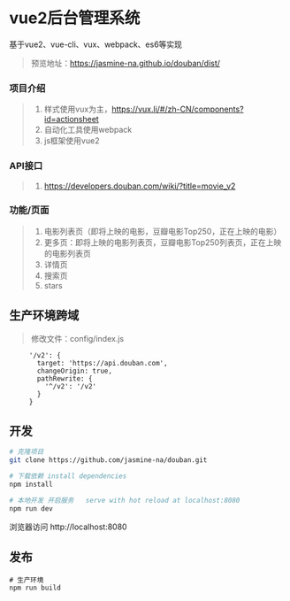 
# vue2后台管理系统
基于vue2、vue-cli、vux、webpack、es6等实现
>预览地址：https://jasmine-na.github.io/douban/dist/
### **项目介绍**
>1. 样式使用vux为主，https://vux.li/#/zh-CN/components?id=actionsheet
>2. 自动化工具使用webpack
>3. js框架使用vue2

### **API接口**
>1. https://developers.douban.com/wiki/?title=movie_v2

### **功能/页面**
>1. 电影列表页（即将上映的电影，豆瓣电影Top250，正在上映的电影）
>2. 更多页：即将上映的电影列表页，豆瓣电影Top250列表页，正在上映的电影列表页
>3. 详情页
>4. 搜索页
>5. stars
## 生产环境跨域
> 修改文件：config/index.js
```proxyTable: { //跨域解决
     '/v2': {
       target: 'https://api.douban.com',
       changeOrigin: true,
       pathRewrite: {
         '^/v2': '/v2'
       }
     }
```
## 开发

``` bash
# 克隆项目
git clone https://github.com/jasmine-na/douban.git

# 下载依赖 install dependencies
npm install

# 本地开发 开启服务   serve with hot reload at localhost:8080
npm run dev
```
浏览器访问 http://localhost:8080
## 发布
```
# 生产环境
npm run build
```
